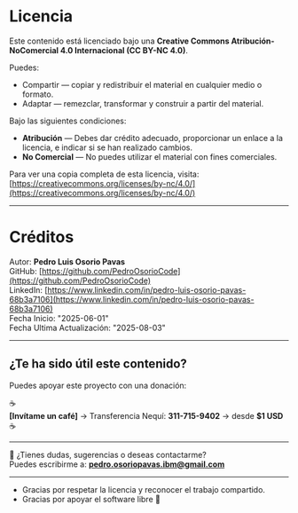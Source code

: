 # Licencia

Este contenido está licenciado bajo una **Creative Commons Atribución-NoComercial 4.0 Internacional (CC BY-NC 4.0)**.

Puedes:

- Compartir — copiar y redistribuir el material en cualquier medio o formato.
- Adaptar — remezclar, transformar y construir a partir del material.

Bajo las siguientes condiciones:

- **Atribución** — Debes dar crédito adecuado, proporcionar un enlace a la licencia, e indicar si se han realizado cambios.
- **No Comercial** — No puedes utilizar el material con fines comerciales.

Para ver una copia completa de esta licencia, visita:  
[https://creativecommons.org/licenses/by-nc/4.0/](https://creativecommons.org/licenses/by-nc/4.0/)

---

# Créditos

Autor: **Pedro Luis Osorio Pavas**  
GitHub: [https://github.com/PedroOsorioCode](https://github.com/PedroOsorioCode)  
LinkedIn: [https://www.linkedin.com/in/pedro-luis-osorio-pavas-68b3a7106](https://www.linkedin.com/in/pedro-luis-osorio-pavas-68b3a7106)  
Fecha Inicio: "2025-06-01"  
Fecha Ultima Actualización: "2025-08-03"

---
## ¿Te ha sido útil este contenido?

Puedes apoyar este proyecto con una donación:

☕  
**[Invítame un café]** → Transferencia Nequí: **311-715-9402** → desde **$1 USD**  
☕

---

📩 ¿Tienes dudas, sugerencias o deseas contactarme?  
Puedes escribirme a: **pedro.osoriopavas.ibm@gmail.com**

---

- Gracias por respetar la licencia y reconocer el trabajo compartido.  
- Gracias por apoyar el software libre 🙌